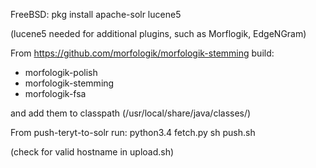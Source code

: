 FreeBSD:
pkg install apache-solr lucene5

(lucene5 needed for additional plugins, such as Morflogik, EdgeNGram)

From https://github.com/morfologik/morfologik-stemming build:
* morfologik-polish 
* morfologik-stemming
* morfologik-fsa

and add them to classpath (/usr/local/share/java/classes/)

From push-teryt-to-solr run:
python3.4 fetch.py
sh push.sh

(check for valid hostname in upload.sh)
